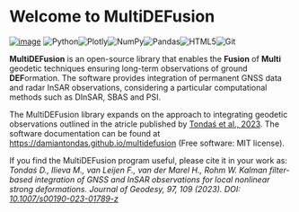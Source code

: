 # Welcome to MultiDEFusion


[![image](https://img.shields.io/pypi/v/multidefusion.svg)](https://pypi.python.org/pypi/multidefusion)
![Python](https://img.shields.io/badge/Python-3776AB?style=for-the-badge&logo=python&logoColor=white)![Plotly](https://img.shields.io/badge/Plotly-%233F4F75.svg?style=for-the-badge&logo=plotly&logoColor=white)![NumPy](https://img.shields.io/badge/NumPy-013243?style=for-the-badge&logo=numpy&logoColor=white)![Pandas](https://img.shields.io/badge/Pandas-150458?style=for-the-badge&logo=pandas&logoColor=white)![HTML5](https://img.shields.io/badge/html5-%23E34F26.svg?style=for-the-badge&logo=html5&logoColor=white)![Git](https://img.shields.io/badge/Git-F05032?style=for-the-badge&logo=git&logoColor=white)


**MultiDEFusion** is an open-source library that enables the **Fusion** of **Multi** geodetic techniques ensuring long-term observations of ground **DEF**ormation. The software provides integration of permanent GNSS data and radar InSAR observations, considering a particular computational methods such as DInSAR, SBAS and PSI.

The MultiDEFusion library expands on the approach to integrating geodetic observations outlined in the atricle published by [Tondaś et al., 2023](https://doi.org/10.1007/s00190-023-01789-z). The software documentation can be found at <https://damiantondas.github.io/multidefusion> (Free software: MIT license).

If you find the MultiDEFusion program useful, please cite it in your work as: *Tondaś D., Ilieva M., van Leijen F., van der Marel H., Rohm W. Kalman filter-based integration of GNSS and InSAR observations for local nonlinear strong deformations. Journal of Geodesy, 97, 109 (2023). DOI: [10.1007/s00190-023-01789-z](https://doi.org/10.1007/s00190-023-01789-z)*

